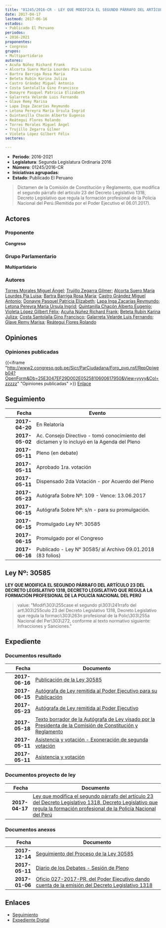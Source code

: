 ```yaml
---
title: "01245/2016-CR - LEY QUE MODIFICA EL SEGUNDO PÁRRAFO DEL ARTÍCULO 23 DEL DECRETO LEGISLATIVO 1318, DECRETO LEGISLATIVO QUE REGULA LA FORMACIÓN PROFESIONAL DE LA POLICÍA NACIONAL DEL PERÚ"
date: 2017-04-17
lastmod: 2017-06-16
estados:
- Publicado El Peruano
periodos:
- 2016-2021
proponentes:
- Congreso
grupos:
- Multipartidario
autores:
- Acuña Núñez Richard Frank
- Alcorta Suero María Lourdes Pía Luisa
- Bartra Barriga Rosa María
- Beteta Rubín Karina Juliza
- Castro Grández Miguel Antonio
- Costa Santolalla Gino Francisco
- Donayre Pasquel Patricia Elizabeth
- Galarreta Velarde Luis Fernando
- Glave Remy Marisa
- Lapa Inga Zacarías Reymundo
- Letona Pereyra María Úrsula Ingrid
- Quintanilla Chacón Alberto Eugenio
- Reátegui Flores Rolando
- Torres Morales Miguel Ángel
- Trujillo Zegarra Gilmer
- Violeta López Gilbert Félix
sectores:

---
```

- **Periodo**: 2016-2021
- **Legislatura**: Segunda Legislatura Ordinaria 2016
- **Número**: 01245/2016-CR
- **Iniciativas agrupadas**: 
- **Estado**: Publicado El Peruano

> Dictamen de la Comisión de Constitución y Reglamento, que modifica el segundo párrafo del artículo 23 del Decreto Legislativo 1318, Decreto Legislativo que regula la formación profesional de la Policía Nacional del Perú.(Remitida por el Poder Ejecutivo el 06.01.2017).


## Actores

### Proponente

**Congreso**

### Grupo Parlamentario

**Multipartidario**

### Autores

[Torres Morales Miguel Ángel](mailto:mailto:mtorresm@congreso.gob.pe); [Trujillo Zegarra Gilmer](mailto:mailto:gtrujilloz@congreso.gob.pe); [Alcorta Suero María Lourdes Pía Luisa](mailto:mailto:lalcorta@congreso.gob.pe); [Bartra Barriga Rosa María](mailto:mailto:rbartra@congreso.gob.pe); [Castro Grández Miguel Antonio](mailto:mailto:macastro@congreso.gob.pe); [Donayre Pasquel Patricia Elizabeth](mailto:mailto:pdonayre@congreso.gob.pe); [Lapa Inga Zacarías Reymundo](mailto:mailto:zlapa@congreso.gob.pe); [Letona Pereyra María Úrsula Ingrid](mailto:mailto:mletona@congreso.gob.pe); [Quintanilla Chacón Alberto Eugenio](mailto:mailto:aquintanilla@congreso.gob.pe); [Violeta López Gilbert Félix](mailto:mailto:gvioleta@congreso.gob.pe); [Acuña Núñez Richard Frank](mailto:mailto:racuna@congreso.gob.pe); [Beteta Rubín Karina Juliza](mailto:mailto:kbeteta@congreso.gob.pe); [Costa Santolalla Gino Francisco](mailto:mailto:gcosta@congreso.gob.pe); [Galarreta Velarde Luis Fernando](mailto:mailto:lgalarreta@congreso.gob.pe); [Glave Remy Marisa](mailto:mailto:mglave@congreso.gob.pe); [Reátegui Flores Rolando](mailto:mailto:rreategui@congreso.gob.pe)

## Opiniones

### Opiniones publicadas

{{<iframe "http://www2.congreso.gob.pe/Sicr/ParCiudadana/Foro_pvp.nsf/RepOpiweb04?OpenForm&Db=25E3047EF29D002E0525810600617950&View=yyyy&Col=zzzzz" "Opiniones publicadas" >}}
[Enlace](http://www2.congreso.gob.pe/Sicr/ParCiudadana/Foro_pvp.nsf/RepOpiweb04?OpenForm&Db=25E3047EF29D002E0525810600617950&View=yyyy&Col=zzzzz)


## Seguimiento

| Fecha | Evento |
|------:|--------|
| **2017-04-20** | En Relatoría |
| **2017-05-02** | Ac. Consejo Directivo - tomó conocimiento del dictamen y lo incluyó en la Agenda del Pleno |
| **2017-05-11** | Pleno (en debate) |
| **2017-05-11** | Aprobado 1ra. votación |
| **2017-05-11** | Dispensado 2da Votación - por Acuerdo del Pleno |
| **2017-05-23** | Autógrafa Sobre Nº: 109 - Vence: 13.06.2017 |
| **2017-06-15** | Autógrafa Sobre Nº: s/n - para su promulgación. |
| **2017-06-15** | Promulgado Ley Nº: 30585 |
| **2017-06-15** | Promulgado por el Congreso |
| **2017-06-16** | Publicado - Ley N° 30585/ al Archivo 09.01.2018 (83 folios) |

## Ley Nº: 30585

**LEY QUE MODIFICA EL SEGUNDO PÁRRAFO DEL ARTÍCULO 23 DEL DECRETO LEGISLATIVO 1318, DECRETO LEGISLATIVO QUE REGULA LA FORMACIÓN PROFESIONAL DE LA POLICÍA NACIONAL DEL PERÚ**

> value: "Modif\303\255case el segundo p\303\241rrafo del art\303\255culo 23 del Decreto Legislativo 1318, Decreto Legislativo que regula la formaci\303\263n profesional de la Polic\303\255a Nacional del Per\303\272, conforme al texto normativo siguiente: Infracciones y Sanciones."


## Expediente

### Documentos resultado

| Fecha | Documento |
|------:|-----------|
| **2017-06-16** | [Publicación de la Ley 30585](http://www.leyes.congreso.gob.pe/Documentos/2016_2021/ADLP/Normas_Legales/30585-LEY.pdf) |
| **2017-06-15** | [Autógrafa de Ley remitida al Poder Ejecutivo para su Publicación](http://www.leyes.congreso.gob.pe/Documentos/2016_2021/Autografas/Ley_y_de_Resolucion_Legislativa/AU0124520170615.pdf) |
| **2017-05-23** | [Autógrafa de Ley remitida al Poder Ejecutivo](http://www.leyes.congreso.gob.pe/Documentos/2016_2021/Autografas/Ley_y_de_Resolucion_Legislativa/AU0124520170523.pdf) |
| **2017-05-18** | [Texto borrador de la Autógrafa de Ley visado por la Presidenta de la Comisión de Constitución y Reglamento](http://www.leyes.congreso.gob.pe/Documentos/2016_2021/Texto_Borrador_de_Autografa/BAU0124520170518.pdf) |
| **2017-05-11** | [Asistencia y votación - Exoneración de segunda votación](http://www.leyes.congreso.gob.pe/Documentos/2016_2021/Asistencia_y_Votacion/Proyectos_de_Ley/Exoneracion_de_Segunda_Votacion/ESV0124520170511.pdf) |
| **2017-05-11** | [Asistencia y votación](http://www.leyes.congreso.gob.pe/Documentos/2016_2021/Asistencia_y_Votacion/Proyectos_de_Ley/AV0124520170511.pdf) |

### Documentos proyecto de ley

| Fecha | Documento |
|------:|-----------|
| **2017-04-17** | [Ley que modifica el segundo párrafo del artículo 23 del Decreto Legislativo 1318, Decreto Legislativo que regula la formación profesional de la Policía Nacional del Perú](http://www.leyes.congreso.gob.pe/Documentos/2016_2021/Proyectos_de_Ley_y_de_Resoluciones_Legislativas/PL0124520170417.PDF) |

### Documentos anexos

| Fecha | Documento |
|------:|-----------|
| **2017-12-14** | [Seguimiento del Proceso de la Ley 30585](http://www.leyes.congreso.gob.pe/Documentos/2016_2021/Seguimiento_de_Proyectos_de_Ley/01245PL20171214.pdf) |
| **2017-05-11** | [Diario de los Debates - Sesión de Pleno](http://www.leyes.congreso.gob.pe/Documentos/2016_2021/ADLP/Diario_Debates/30585_DD.pdf) |
| **2017-01-06** | [Oficio 027-2017-PR, del Poder Ejecutivo dando cuenta de la emisión del Decreto Legislativo 1318](http://www.leyes.congreso.gob.pe/Documentos/2016_2021/Decretos/Legislativos/DL0131820170106.pdf) |

## Enlaces

- [Seguimiento](http://www2.congreso.gob.pe/Sicr/TraDocEstProc/CLProLey2016.nsf/f7fff46988ca05b1052578e100829cc7/41c7a5a6a08e8a6a05258106006c3428?OpenDocument)
- [Expediente Digital](http://www2.congreso.gob.pe/Sicr/TraDocEstProc/Expvirt_2011.nsf/visbusqptramdoc1621/01245?opendocument)

